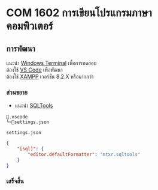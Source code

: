 # COM 1602 การเขียนโปรแกรมภาษาคอมพิวเตอร์

## การพัฒนา

แนะนำ [Windows Terminal](https://www.microsoft.com/store/productid/9N0DX20HK701?ocid=pdpshare) เพื่อการทดสอบ<br>
ต้องใช้ [VS Code](https://code.visualstudio.com) เพื่อพัฒนา<br>
ต้องใช้ [XAMPP](https://sourceforge.net/projects/xampp/files/XAMPP%20Windows/8.2.12/xampp-windows-x64-8.2.12-0-VS16-installer.exe/download) เวอร์ชัน 8.2.X หรือมากกว่า

### ส่วนขยาย

-   แนะนำ [SQLTools](https://marketplace.visualstudio.com/items?itemName=mtxr.sqltools)

```text
📂.vscode
└─📄settings.json
```

`settings.json`

```json
{
	"[sql]": {
		"editor.defaultFormatter": "mtxr.sqltools"
	}
}
```

### เสร็จสิ้น
